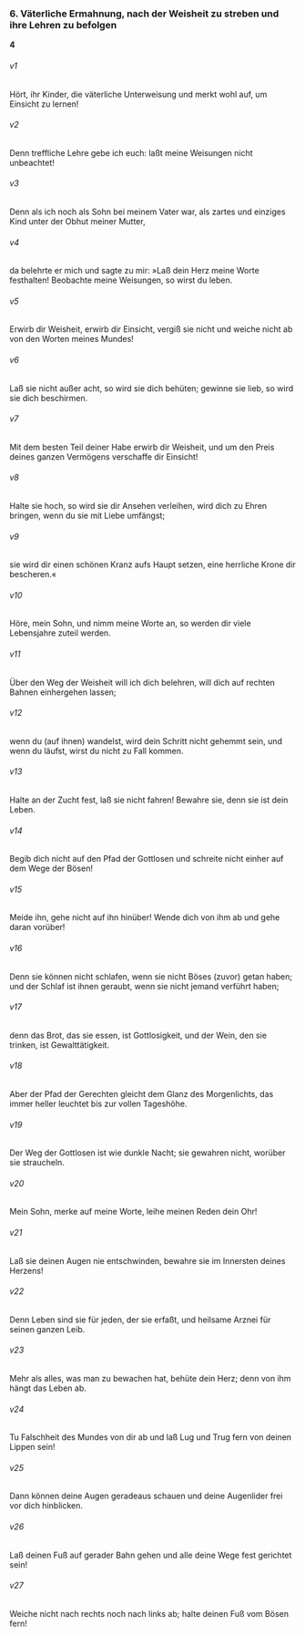 ### 6. Väterliche Ermahnung, nach der Weisheit zu streben und ihre Lehren zu befolgen

__4__

###### v1
Hört, ihr Kinder, die väterliche Unterweisung und merkt wohl auf, um Einsicht zu lernen!

###### v2
Denn treffliche Lehre gebe ich euch: laßt meine Weisungen nicht unbeachtet!

###### v3
Denn als ich noch als Sohn bei meinem Vater war, als zartes und einziges Kind unter der Obhut meiner Mutter,

###### v4
da belehrte er mich und sagte zu mir: »Laß dein Herz meine Worte festhalten! Beobachte meine Weisungen, so wirst du leben.

###### v5
Erwirb dir Weisheit, erwirb dir Einsicht, vergiß sie nicht und weiche nicht ab von den Worten meines Mundes!

###### v6
Laß sie nicht außer acht, so wird sie dich behüten; gewinne sie lieb, so wird sie dich beschirmen.

###### v7
Mit dem besten Teil deiner Habe erwirb dir Weisheit, und um den Preis deines ganzen Vermögens verschaffe dir Einsicht!

###### v8
Halte sie hoch, so wird sie dir Ansehen verleihen, wird dich zu Ehren bringen, wenn du sie mit Liebe umfängst;

###### v9
sie wird dir einen schönen Kranz aufs Haupt setzen, eine herrliche Krone dir bescheren.«


###### v10
Höre, mein Sohn, und nimm meine Worte an, so werden dir viele Lebensjahre zuteil werden.

###### v11
Über den Weg der Weisheit will ich dich belehren, will dich auf rechten Bahnen einhergehen lassen;

###### v12
wenn du (auf ihnen) wandelst, wird dein Schritt nicht gehemmt sein, und wenn du läufst, wirst du nicht zu Fall kommen.

###### v13
Halte an der Zucht fest, laß sie nicht fahren! Bewahre sie, denn sie ist dein Leben.

###### v14
Begib dich nicht auf den Pfad der Gottlosen und schreite nicht einher auf dem Wege der Bösen!

###### v15
Meide ihn, gehe nicht auf ihn hinüber! Wende dich von ihm ab und gehe daran vorüber!

###### v16
Denn sie können nicht schlafen, wenn sie nicht Böses (zuvor) getan haben; und der Schlaf ist ihnen geraubt, wenn sie nicht jemand verführt haben;

###### v17
denn das Brot, das sie essen, ist Gottlosigkeit, und der Wein, den sie trinken, ist Gewalttätigkeit.

###### v18
Aber der Pfad der Gerechten gleicht dem Glanz des Morgenlichts, das immer heller leuchtet bis zur vollen Tageshöhe.

###### v19
Der Weg der Gottlosen ist wie dunkle Nacht; sie gewahren nicht, worüber sie straucheln.


###### v20
Mein Sohn, merke auf meine Worte, leihe meinen Reden dein Ohr!

###### v21
Laß sie deinen Augen nie entschwinden, bewahre sie im Innersten deines Herzens!

###### v22
Denn Leben sind sie für jeden, der sie erfaßt, und heilsame Arznei für seinen ganzen Leib.

###### v23
Mehr als alles, was man zu bewachen hat, behüte dein Herz; denn von ihm hängt das Leben ab.

###### v24
Tu Falschheit des Mundes von dir ab und laß Lug und Trug fern von deinen Lippen sein!

###### v25
Dann können deine Augen geradeaus schauen und deine Augenlider frei vor dich hinblicken.

###### v26
Laß deinen Fuß auf gerader Bahn gehen und alle deine Wege fest gerichtet sein!

###### v27
Weiche nicht nach rechts noch nach links ab; halte deinen Fuß vom Bösen fern!
